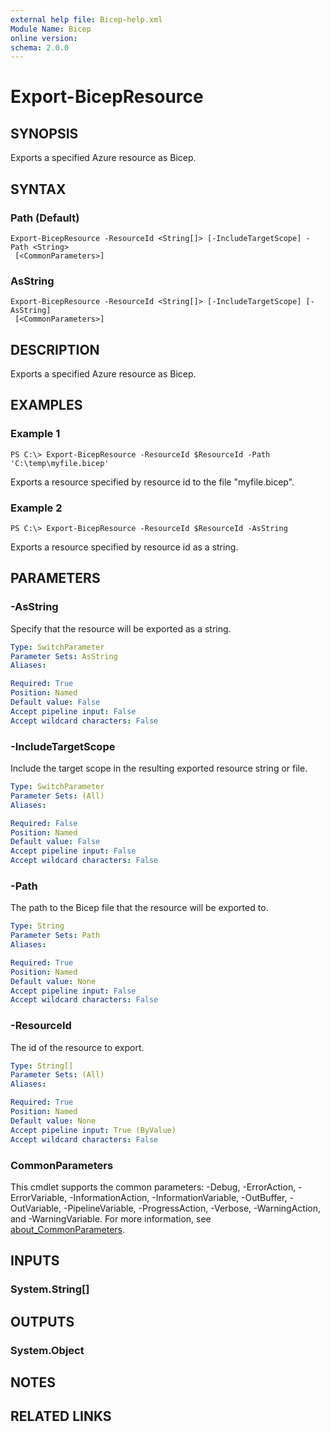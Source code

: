 ```yaml
---
external help file: Bicep-help.xml
Module Name: Bicep
online version:
schema: 2.0.0
---
```


# Export-BicepResource

## SYNOPSIS
Exports a specified Azure resource as Bicep.

## SYNTAX

### Path (Default)
```
Export-BicepResource -ResourceId <String[]> [-IncludeTargetScope] -Path <String>
 [<CommonParameters>]
```

### AsString
```
Export-BicepResource -ResourceId <String[]> [-IncludeTargetScope] [-AsString]
 [<CommonParameters>]
```

## DESCRIPTION
Exports a specified Azure resource as Bicep.

## EXAMPLES

### Example 1
```
PS C:\> Export-BicepResource -ResourceId $ResourceId -Path 'C:\temp\myfile.bicep'
```

Exports a resource specified by resource id to the file "myfile.bicep".

### Example 2
```
PS C:\> Export-BicepResource -ResourceId $ResourceId -AsString
```

Exports a resource specified by resource id as a string.

## PARAMETERS

### -AsString
Specify that the resource will be exported as a string.

```yaml
Type: SwitchParameter
Parameter Sets: AsString
Aliases:

Required: True
Position: Named
Default value: False
Accept pipeline input: False
Accept wildcard characters: False
```

### -IncludeTargetScope
Include the target scope in the resulting exported resource string or file.

```yaml
Type: SwitchParameter
Parameter Sets: (All)
Aliases:

Required: False
Position: Named
Default value: False
Accept pipeline input: False
Accept wildcard characters: False
```

### -Path
The path to the Bicep file that the resource will be exported to.

```yaml
Type: String
Parameter Sets: Path
Aliases:

Required: True
Position: Named
Default value: None
Accept pipeline input: False
Accept wildcard characters: False
```

### -ResourceId
The id of the resource to export.

```yaml
Type: String[]
Parameter Sets: (All)
Aliases:

Required: True
Position: Named
Default value: None
Accept pipeline input: True (ByValue)
Accept wildcard characters: False
```

### CommonParameters
This cmdlet supports the common parameters: -Debug, -ErrorAction, -ErrorVariable, -InformationAction, -InformationVariable, -OutBuffer, -OutVariable, -PipelineVariable, -ProgressAction, -Verbose, -WarningAction, and -WarningVariable. For more information, see [about_CommonParameters](http://go.microsoft.com/fwlink/?LinkID=113216).

## INPUTS

### System.String[]
## OUTPUTS

### System.Object
## NOTES

## RELATED LINKS
